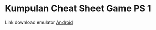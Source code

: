 # Kumpulan Cheat Sheet Game PS 1  
  
Link download emulator [Android](https://technokuy.com/download/epsxe-apk/)